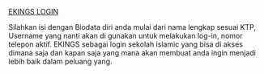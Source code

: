  <a href="https://heylink.me/Ekings_/">EKINGS LOGIN</a>
<p>Silahkan isi dengan Biodata diri anda mulai dari nama lengkap sesuai KTP, Username yang nanti akan di gunakan untuk melakukan log-in, nomor telepon aktif. EKINGS sebagai login sekolah islamic yang bisa di akses dimana saja dan kapan saja yang mana akan membuat anda ingin menjadi lebih baik dalam peluang yang.</p>
     
